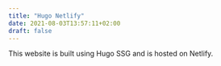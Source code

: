 ```yaml
---
title: "Hugo Netlify"
date: 2021-08-03T13:57:11+02:00
draft: false
---
```


This website is built using Hugo SSG and is hosted on Netlify.
